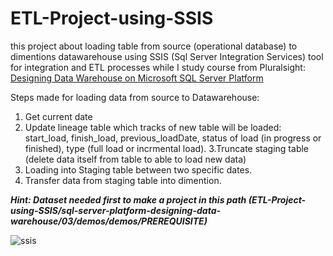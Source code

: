# ETL-Project-using-SSIS
this project about loading table from source (operational database) to dimentions datawarehouse using SSIS 
(Sql Server Integration Services) tool for integration and ETL processes while I study course from Pluralsight: [Designing Data Warehouse on Microsoft SQL Server Platform](https://app.pluralsight.com/library/courses/sql-server-platform-designing-data-warehouse/table-of-contents)

Steps made for loading data from source to Datawarehouse:
1. Get current date
2. Update lineage table which tracks of new table will be loaded: start_load, finish_load, previous_loadDate, 
   status of load (in progress or finished), type (full load or incrmental load).
3.Truncate staging table (delete data itself from table to able to load new data)
4. Loading into Staging table between two specific dates.
5. Transfer data from staging table into dimention.

***Hint: Dataset needed first to make a project in this path (ETL-Project-using-SSIS/sql-server-platform-designing-data-warehouse/03/demos/demos/PREREQUISITE)***

![ssis](https://user-images.githubusercontent.com/49993791/166066840-5ff2014c-065c-4762-8ecf-422ead23e97e.PNG)
